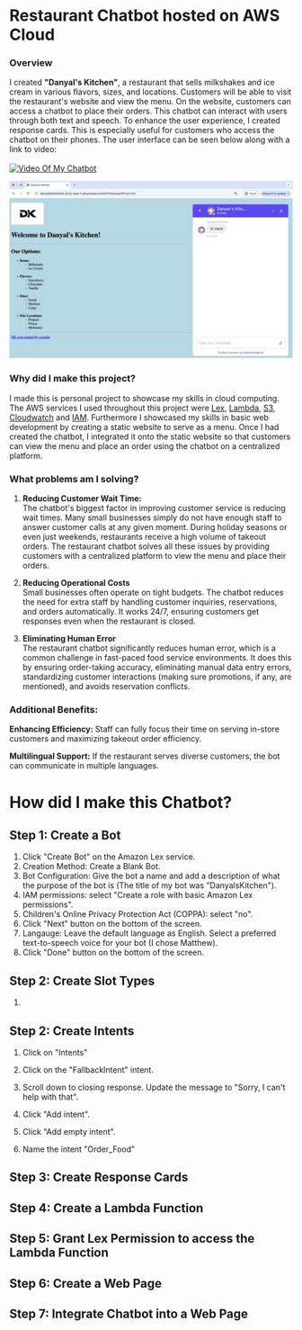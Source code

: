 <h1> Restaurant Chatbot hosted on AWS Cloud </h1>

<h3> Overview </h3>

I created __"Danyal's Kitchen"__, a restaurant that sells milkshakes and ice cream in various flavors, sizes, and locations. Customers will be able to visit the restaurant's website and view the menu. On the website, customers can access a chatbot to place their orders. This chatbot can interact with users through both text and speech. To enhance the user experience, I created response cards. This is especially useful for customers who access the chatbot on their phones. The user interface can be seen below along with a link to video: <br>
<br>
[![Video Of My Chatbot](https://img.youtube.com/vi/VIDEO_ID/0.jpg)](https://www.youtube.com/watch?v=uwRIyDwf9RI)

![Image alt](Website_UI.png)

<h3> Why did I make this project? </h3>

I made this is personal project to showcase my skills in cloud computing. The AWS services I used throughout this project were [Lex](https://aws.amazon.com/lex/), [Lambda](https://aws.amazon.com/lambda/), [S3](https://aws.amazon.com/s3/), [Cloudwatch](https://aws.amazon.com/cloudwatch/) and [IAM](https://aws.amazon.com/iam/). Furthermore I showcased my skills in basic web development by creating a static website to serve as a menu. Once I had created the chatbot, I integrated it onto the static website so that customers can view the menu and place an order using the chatbot on a centralized platform.

<h3> What problems am I solving? </h3>

1. __Reducing Customer Wait Time:__ <br>
   The chatbot's biggest factor in improving customer service is reducing wait times. Many small businesses simply do not have enough staff to answer customer calls at any given moment. During holiday seasons or even just weekends, restaurants receive a high volume of takeout orders. The restaurant chatbot solves all these issues by providing customers with a centralized platform to view the menu and place their orders.

2. __Reducing Operational Costs__ <br>
   Small businesses often operate on tight budgets. The chatbot reduces the need for extra staff by handling customer inquiries, reservations, and orders automatically. It works 24/7, ensuring customers get responses even when the restaurant is closed.

3. __Eliminating Human Error__ <br>
   The restaurant chatbot significantly reduces human error, which is a common challenge in fast-paced food service environments. It does this by ensuring order-taking accuracy, eliminating manual data entry errors, standardizing customer interactions (making sure promotions, if any, are mentioned), and avoids reservation conflicts.
   
<h3> Additional Benefits: </h3>

__Enhancing Efficiency:__ Staff can fully focus their time on serving in-store customers and maximizing takeout order efficiency.

__Multilingual Support:__ If the restaurant serves diverse customers, the bot can communicate in multiple languages.

<h1> How did I make this Chatbot? </h1> 

<h2> Step 1: Create a Bot </h2>

   1. Click "Create Bot" on the Amazon Lex service.
   2. Creation Method: Create a Blank Bot.
   3. Bot Configuration: Give the bot a name and add a description of what the purpose of the bot is (The title of my bot was "DanyalsKitchen").
   4. IAM permissions: select "Create a role with basic Amazon Lex permissions".
   5. Children's Online Privacy Protection Act (COPPA): select "no".
   6. Click "Next" button on the bottom of the screen.
   7. Langauge: Leave the default language as English. Select a preferred text-to-speech voice for your bot (I chose Matthew).
   8. Click "Done" button on the bottom of the screen.

<h2> Step 2: Create Slot Types </h2>

   1. 

<h2> Step 2: Create Intents </h2>

   1. Click on "Intents"
   2. Click on the "FallbackIntent" intent.
   3. Scroll down to closing response. Update the message to "Sorry, I can't help with that".

   1. Click "Add intent".
   2. Click "Add empty intent".
   3. Name the intent "Order_Food"

<h2> Step 3: Create Response Cards </h2>

<h2> Step 4: Create a Lambda Function </h2>

<h2> Step 5: Grant Lex Permission to access the Lambda Function </h2>

<h2> Step 6: Create a Web Page </h2>

<h2> Step 7: Integrate Chatbot into a Web Page </h2>





